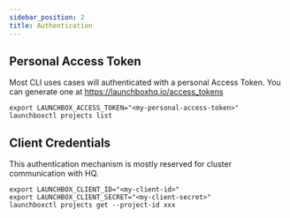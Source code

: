 ```yaml
---
sidebar_position: 2
title: Authentication
---
```


## Personal Access Token 

Most CLI uses cases will authenticated with a personal Access Token. You can generate one at https://launchboxhq.io/access_tokens

```shell 
export LAUNCHBOX_ACCESS_TOKEN="<my-personal-access-token>"
launchboxctl projects list
```

## Client Credentials 

This authentication mechanism is mostly reserved for cluster communication with HQ.

```shell 
export LAUNCHBOX_CLIENT_ID="<my-client-id>"
export LAUNCHBOX_CLIENT_SECRET="<my-client-secret>"
launchboxctl projects get --project-id xxx
```
